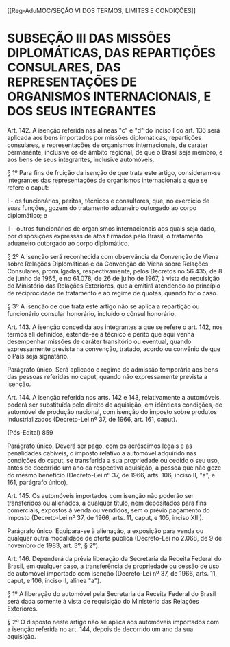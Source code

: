 [[Reg-AduMOC/SEÇÃO VI DOS TERMOS, LIMITES E CONDIÇÕES]]

# SUBSEÇÃO III DAS MISSÕES DIPLOMÁTICAS, DAS REPARTIÇÕES CONSULARES, DAS REPRESENTAÇÕES DE ORGANISMOS INTERNACIONAIS, E DOS SEUS INTEGRANTES

Art. 142. A isenção referida nas alíneas "c" e "d" do inciso I
do art. 136 será aplicada aos bens importados por missões
diplomáticas, repartições consulares, e representações de
organismos internacionais, de caráter permanente, inclusive
os de âmbito regional, de que o Brasil seja membro, e aos
bens de seus integrantes, inclusive automóveis.

§ 1º Para fins de fruição da isenção de que trata este artigo,
consideram-se integrantes das representações de
organismos internacionais a que se refere o caput:

I - os funcionários, peritos, técnicos e consultores, que, no
exercício de suas funções, gozem do tratamento aduaneiro
outorgado ao corpo diplomático; e

II - outros funcionários de organismos internacionais aos
quais seja dado, por disposições expressas de atos firmados
pelo Brasil, o tratamento aduaneiro outorgado ao corpo
diplomático.

§ 2º A isenção será reconhecida com observância da
Convenção de Viena sobre Relações Diplomáticas e da
Convenção de Viena sobre Relações Consulares,
promulgadas, respectivamente, pelos Decretos no 56.435,
de 8 de junho de 1965, e no 61.078, de 26 de julho de 1967, à
vista de requisição do Ministério das Relações Exteriores,
que a emitirá atendendo ao princípio de reciprocidade de
tratamento e ao regime de quotas, quando for o caso.

§ 3º A isenção de que trata este artigo não se aplica a
repartição ou funcionário consular honorário, incluído o
cônsul honorário.

Art. 143. A isenção concedida aos integrantes a que se refere
o art. 142, nos termos ali definidos, estende-se a técnico e
perito que aqui venha desempenhar missões de caráter
transitório ou eventual, quando expressamente prevista na
convenção, tratado, acordo ou convênio de que o País seja
signatário.

Parágrafo único. Será aplicado o regime de admissão
temporária aos bens das pessoas referidas no caput, quando
não expressamente prevista a isenção.

Art. 144. A isenção referida nos arts. 142 e 143,
relativamente a automóveis, poderá ser substituída pelo
direito de aquisição, em idênticas condições, de automóvel
de produção nacional, com isenção do imposto sobre
produtos industrializados (Decreto-Lei nº 37, de 1966, art.
161, caput).

(Pós-Edital)    859

Parágrafo único. Deverá ser pago, com os acréscimos legais
e as penalidades cabíveis, o imposto relativo a automóvel
adquirido nas condições do caput, se transferida a sua
propriedade ou cedido o seu uso, antes de decorrido um ano
da respectiva aquisição, a pessoa que não goze do mesmo
benefício (Decreto-Lei nº 37, de 1966, arts. 106, inciso II,
"a", e 161, parágrafo único).

Art. 145. Os automóveis importados com isenção não
poderão ser transferidos ou alienados, a qualquer título,
nem depositados para fins comerciais, expostos à venda ou
vendidos, sem o prévio pagamento do imposto (Decreto-Lei
nº 37, de 1966, arts. 11, caput, e 105, inciso XIII).

Parágrafo único. Equipara-se à alienação, a exposição para
venda ou qualquer outra modalidade de oferta
pública (Decreto-Lei no 2.068, de 9 de novembro de 1983,
art. 3º, § 2º).

Art. 146. Dependerá da prévia liberação da Secretaria da
Receita Federal do Brasil, em qualquer caso, a transferência
de propriedade ou cessão de uso de automóvel importado
com isenção (Decreto-Lei nº 37, de 1966, arts. 11,
caput, e 106, inciso II, alínea "a").

§ 1º A liberação do automóvel pela Secretaria da Receita
Federal do Brasil será dada somente à vista de requisição do
Ministério das Relações Exteriores.

§ 2º O disposto neste artigo não se aplica aos automóveis
importados com a isenção referida no art. 144, depois de
decorrido um ano da sua aquisição.
